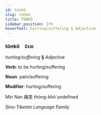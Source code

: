```yaml
---
id: tönkö
slug: tönkö
title: TÖNKÖ
sidebar_position: 279
hoverText: hurting/suffering § Adjective
---
```


### tönkö&emsp;<span kind="abugida">c̃ıɔı</span>

*hurting/suffering* **§** Adjective

**Verb**: to be hurting/suffering

**Noun**: pain/suffering

**Modifier**: hurting/suffering

Min Nan 痛苦 thòng-khó͘  undefined

*Sino-Tibetan Language Family*